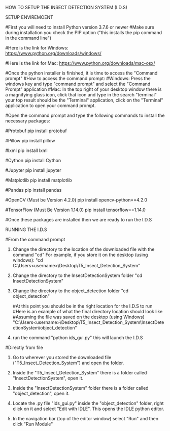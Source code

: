 HOW TO SETUP THE INSECT DETECTION SYSTEM (I.D.S)

SETUP ENVIREMOENT

#First you will need to install Python version 3.7.6 or newer
#Make sure during installation you check the PIP option ("this installs the pip command in the command line")

#Here is the link for Windows:
https://www.python.org/downloads/windows/

#Here is the link for Mac:
https://www.python.org/downloads/mac-osx/ 

#Once the python installer is finished, it is time to access the "Command prompt"
#How to access the command prompt:
#Windows: Press the windows key and type "command prompt" and select the "Command Prompt" application
#Mac: In the top right of your desktop window there is a magnifying glass icon, click that icon and type
      in the search "terminal" your top result should be the "Terminal" application, click on the "Terminal"
      application to open your command prompt.

#Open the command prompt and type the following commands to install the necessary packages:

#Protobuf
pip install protobuf

#Pillow
pip install pillow

#lxml
pip install lxml

#Cython
pip install Cython

#Jupyter
pip install jupyter

#Matplotlib
pip install matplotlib

#Pandas
pip install pandas

#OpenCV (Must be Version 4.2.0)
pip install opencv-python==4.2.0

#TensorFlow (Must Be Version 1.14.0)
pip install tensorflow==1.14.0

#Once these packages are installed then we are ready to run the I.D.S



RUNNING THE I.D.S

#From the command prompt
1. Change the directory to the location of the downloaded file with the command "cd"
      For example, if you store it on the desktop (using windows):
      "cd C:\Users\<username>\Desktop\T5_Insect_Detection_System"

2. Change the directory to the InsectDetectionSystem folder
   "cd InsectDetectionSystem" 

3. Change the directory to the object_detection folder
   "cd object_detection" 

   #At this point you should be in the right location for the I.D.S to run
   #Here is an example of what the final directory location should look like
   #Assuming the file was saved on the desktop (using Windows)  
   "C:\Users\<username>\Desktop\T5_Insect_Detection_System\InsectDetectionSystem\object_detection"

7. run the command "python ids_gui.py" this will launch the I.D.S


#Directly from file
1. Go to wherever you stored the downloaded file ("T5_Insect_Detection_System") and open the folder.

2. Inside the "T5_Insect_Detection_System" there is a folder called "InsectDetectionSystem", open it.

3. Inside the "InsectDetectionSystem" folder there is a folder called "object_detection", open it.

4. Locate the .py file "ids_gui.py" inside the "object_detection" folder, right click on it and select "Edit with IDLE". This opens the IDLE python editor.

5. In the navigation bar (top of the editor window) select "Run" and then click "Run Module"

